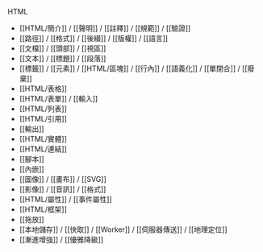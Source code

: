HTML
- [[HTML/簡介]] / [[聲明]] / [[註釋]] / [[規範]] / [[驗證]]
- [[路徑]] / [[格式]] / [[後綴]] / [[版權]] / [[語言]]
- [[文檔]] / [[頭部]] / [[視區]]
- [[文本]] / [[標題]] / [[段落]]
- [[標籤]] / [[元素]] / [[HTML/區塊]] / [[行內]] / [[語義化]] / [[單閉合]] / [[廢棄]]
- [[HTML/表格]]
- [[HTML/表單]] / [[輸入]]
- [[HTML/列表]]
- [[HTML/引用]]
- [[輸出]]
- [[HTML/實體]]
- [[HTML/連結]]
- [[腳本]]
- [[內嵌]]
- [[圖像]] / [[畫布]] / [[SVG]]
- [[影像]] / [[音訊]] / [[格式]]
- [[HTML/屬性]] / [[事件屬性]]
- [[HTML/框架]]
- [[拖放]]
- [[本地儲存]] / [[快取]] / [[Worker]] / [[伺服器傳送]] / [[地理定位]]
- [[漸進增強]] / [[優雅降級]]